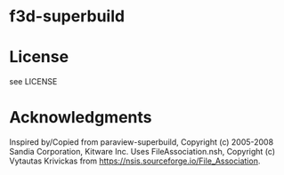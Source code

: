 # f3d-superbuild


# License
see LICENSE

# Acknowledgments
Inspired by/Copied from paraview-superbuild, Copyright (c) 2005-2008 Sandia Corporation, Kitware Inc.
Uses FileAssociation.nsh, Copyright (c) Vytautas Krivickas from https://nsis.sourceforge.io/File_Association.
